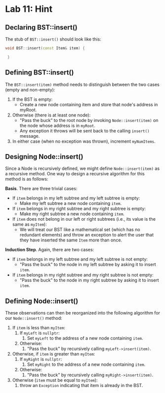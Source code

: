 # Lab 11: Hint

## Declaring BST::insert()

The stub of `BST::insert()` should look like this:

```cpp
void BST::insert(const Item& item) {

 }
```

## Defining BST::insert()

The `BST::insert(item)` method needs to distinguish between the two cases (empty and non-empty):

1. If the BST is empty:
    - Create a new node containing item and store that node's address in myRoot.
2. Otherwise (there is at least one node):
    - "Pass the buck" to the root node by invoking `Node::insert(item)` on the node whose address is in `myRoot`.
    - Any exception it throws will be sent back to the calling `insert()` message.
3. In either case (when no exception was thrown), increment `myNumItems`.

## Designing Node::insert()

Since a Node is recursively defined, we might define `Node::insert(item)` as a recursive method. One way to design a recursive algorithm for this method is as follows:

**Basis**. There are three trivial cases:

- If `item` belongs in my left subtree and my left subtree is empty:
  - Make my left subtree a new node containing `item`.
- If `item` belongs in my right subtree and my right subtree is empty:
  - Make my right subtree a new node containing `item`.
- If `item` does not belong in our left or right subtrees (i.e., its value is the same as `myItem`):
  - We will treat our BST like a mathematical set (which has no redundant elements) and throw an exception to alert the user that they have inserted the same `Item` more than once.

**Induction Step**. Again, there are two cases:

- If `item` belongs in my left subtree and my left subtree is not empty:
  - "Pass the buck" to the node in my left subtree by asking it to insert `item`.
- If `item` belongs in my right subtree and my right subtree is not empty:
  - "Pass the buck" to the node in my right subtree by asking it to insert `item`.

## Defining Node::insert()

These observations can then be reorganized into the following algorithm for our `Node::insert()` method:

1. If `item` is less than `myItem`:
    1. If `myLeft` is `nullptr`:
        1. Set `myLeft` to the address of a new node containing `item`.
    2. Otherwise:
        1. "Pass the buck" by recursively calling `myLeft->insert(item)`.
2. Otherwise, if `item` is greater than `myItem`:
    1. If `myRight` is `nullptr`:
        1. Set `myRight` to the address of a new node containing `item`.
    2. Otherwise:
        1. "Pass the buck" by recursively calling `myRight->insert(item)`.
3. Otherwise (`item` must be equal to `myItem`):
    1. throw an `Exception` indicating that item is already in the BST.
